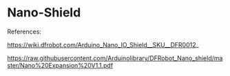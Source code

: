 # Nano-Shield

References:

https://wiki.dfrobot.com/Arduino_Nano_IO_Shield__SKU__DFR0012_

https://raw.githubusercontent.com/Arduinolibrary/DFRobot_Nano_shield/master/Nano%20Expansion%20V1.1.pdf